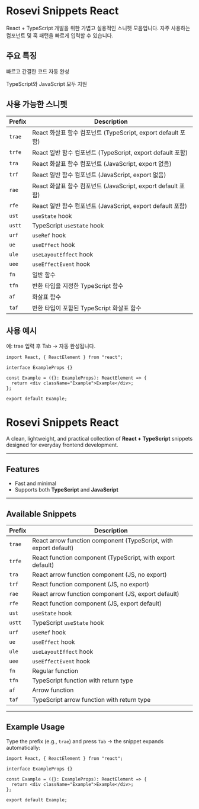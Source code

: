 # Rosevi Snippets React

React + TypeScript 개발을 위한 가볍고 실용적인 스니펫 모음입니다.
자주 사용하는 컴포넌트 및 훅 패턴을 빠르게 입력할 수 있습니다.

## 주요 특징

빠르고 간결한 코드 자동 완성

TypeScript와 JavaScript 모두 지원

## 사용 가능한 스니펫

| Prefix | Description                                                  |
| ------ | ------------------------------------------------------------ |
| `trae` | React 화살표 함수 컴포넌트 (TypeScript, export default 포함) |
| `trfe` | React 일반 함수 컴포넌트 (TypeScript, export default 포함)   |
| `tra`  | React 화살표 함수 컴포넌트 (JavaScript, export 없음)         |
| `trf`  | React 일반 함수 컴포넌트 (JavaScript, export 없음)           |
| `rae`  | React 화살표 함수 컴포넌트 (JavaScript, export default 포함) |
| `rfe`  | React 일반 함수 컴포넌트 (JavaScript, export default 포함)   |
| `ust`  | `useState` hook                                              |
| `ustt` | TypeScript `useState` hook                                   |
| `urf`  | `useRef` hook                                                |
| `ue`   | `useEffect` hook                                             |
| `ule`  | `useLayoutEffect` hook                                       |
| `uee`  | `useEffectEvent` hook                                        |
| `fn`   | 일반 함수                                                    |
| `tfn`  | 반환 타입을 지정한 TypeScript 함수                           |
| `af`   | 화살표 함수                                                  |
| `taf`  | 반환 타입이 포함된 TypeScript 화살표 함수                    |

## 사용 예시

예: trae 입력 후 Tab → 자동 완성됩니다.

```tsx
import React, { ReactElement } from "react";

interface ExampleProps {}

const Example = ({}: ExampleProps): ReactElement => {
  return <div className="Example">Example</div>;
};

export default Example;
```

# Rosevi Snippets React

A clean, lightweight, and practical collection of **React + TypeScript** snippets designed for everyday frontend development.

---

## Features

- Fast and minimal
- Supports both **TypeScript** and **JavaScript**

---

## Available Snippets

| Prefix | Description                                                      |
| ------ | ---------------------------------------------------------------- |
| `trae` | React arrow function component (TypeScript, with export default) |
| `trfe` | React function component (TypeScript, with export default)       |
| `tra`  | React arrow function component (JS, no export)                   |
| `trf`  | React function component (JS, no export)                         |
| `rae`  | React arrow function component (JS, export default)              |
| `rfe`  | React function component (JS, export default)                    |
| `ust`  | `useState` hook                                                  |
| `ustt` | TypeScript `useState` hook                                       |
| `urf`  | `useRef` hook                                                    |
| `ue`   | `useEffect` hook                                                 |
| `ule`  | `useLayoutEffect` hook                                           |
| `uee`  | `useEffectEvent` hook                                            |
| `fn`   | Regular function                                                 |
| `tfn`  | TypeScript function with return type                             |
| `af`   | Arrow function                                                   |
| `taf`  | TypeScript arrow function with return type                       |

---

## Example Usage

Type the prefix (e.g., `trae`) and press `Tab` → the snippet expands automatically:

```tsx
import React, { ReactElement } from "react";

interface ExampleProps {}

const Example = ({}: ExampleProps): ReactElement => {
  return <div className="Example">Example</div>;
};

export default Example;
```
